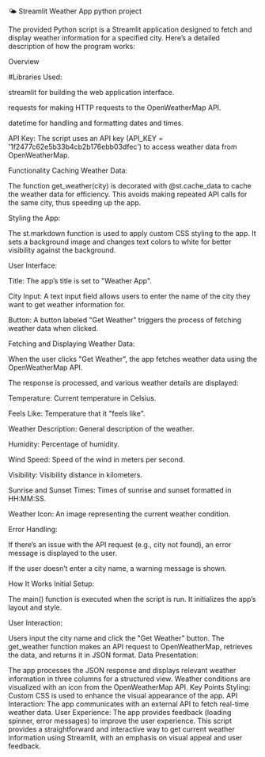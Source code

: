 🌤 Streamlit Weather App
python project

The provided Python script is a Streamlit application designed to fetch and display weather information for a specified city. Here’s a detailed description of how the program works:

Overview

#Libraries Used:

streamlit for building the web application interface.

requests for making HTTP requests to the OpenWeatherMap API.

datetime for handling and formatting dates and times.

API Key: The script uses an API key (API_KEY = '1f2477c62e5b33b4cb2b176ebb03dfec') to access weather data from OpenWeatherMap.

Functionality Caching Weather Data:

The function get_weather(city) is decorated with @st.cache_data to cache the weather data for efficiency. This avoids making repeated API calls for the same city, thus speeding up the app.

Styling the App:

The st.markdown function is used to apply custom CSS styling to the app. It sets a background image and changes text colors to white for better visibility against the background.

User Interface:

Title: The app’s title is set to "Weather App".

City Input: A text input field allows users to enter the name of the city they want to get weather information for.

Button: A button labeled "Get Weather" triggers the process of fetching weather data when clicked.

Fetching and Displaying Weather Data:

When the user clicks "Get Weather", the app fetches weather data using the OpenWeatherMap API.

The response is processed, and various weather details are displayed:

Temperature: Current temperature in Celsius.

Feels Like: Temperature that it "feels like".

Weather Description: General description of the weather.

Humidity: Percentage of humidity.

Wind Speed: Speed of the wind in meters per second.

Visibility: Visibility distance in kilometers.

Sunrise and Sunset Times: Times of sunrise and sunset formatted in HH:MM:SS.

Weather Icon: An image representing the current weather condition.

Error Handling:

If there’s an issue with the API request (e.g., city not found), an error message is displayed to the user.

If the user doesn’t enter a city name, a warning message is shown.

How It Works Initial Setup:

The main() function is executed when the script is run. It initializes the app’s layout and style.

User Interaction:

Users input the city name and click the "Get Weather" button. The get_weather function makes an API request to OpenWeatherMap, retrieves the data, and returns it in JSON format. Data Presentation:

The app processes the JSON response and displays relevant weather information in three columns for a structured view. Weather conditions are visualized with an icon from the OpenWeatherMap API. Key Points Styling: Custom CSS is used to enhance the visual appearance of the app. API Interaction: The app communicates with an external API to fetch real-time weather data. User Experience: The app provides feedback (loading spinner, error messages) to improve the user experience. This script provides a straightforward and interactive way to get current weather information using Streamlit, with an emphasis on visual appeal and user feedback.
